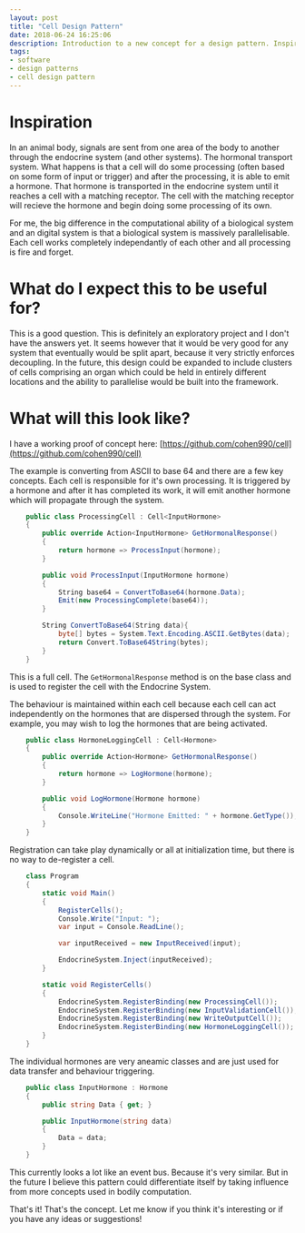 ```yaml
---
layout: post
title: "Cell Design Pattern"
date: 2018-06-24 16:25:06
description: Introduction to a new concept for a design pattern. Inspired by the endocrine system
tags: 
- software
- design patterns
- cell design pattern
---
```


# Inspiration
In an animal body, signals are sent from one area of the body to another through the endocrine system (and other systems). The hormonal transport system. What happens is that a cell will do some processing (often based on some form of input or trigger) and after the processing, it is able to emit a hormone. That hormone is transported in the endocrine system until it reaches a cell with a matching receptor. The cell with the matching receptor will recieve the hormone and begin doing some processing of its own.

For me, the big difference in the computational ability of a biological system and an digital system is that a biological system is massively parallelisable. Each cell works completely independantly of each other and all processing is fire and forget.

# What do I expect this to be useful for?
This is a good question. This is definitely an exploratory project and I don't have the answers yet. It seems however that it would be very good for any system that eventually would be split apart, because it very strictly enforces decoupling. In the future, this design could be expanded to include clusters of cells comprising an organ which could be held in entirely different locations and the ability to parallelise would be built into the framework.

# What will this look like?
I have a working proof of concept here: [https://github.com/cohen990/cell](https://github.com/cohen990/cell)

The example is converting from ASCII to base 64 and there are a few key concepts.
Each cell is responsible for it's own processing. It is triggered by a hormone and after it has completed its work, it will emit another hormone which will propagate through the system.

```csharp
    public class ProcessingCell : Cell<InputHormone>
    {
        public override Action<InputHormone> GetHormonalResponse()
        {
            return hormone => ProcessInput(hormone);
        }

        public void ProcessInput(InputHormone hormone)
        {
            String base64 = ConvertToBase64(hormone.Data);
            Emit(new ProcessingComplete(base64));
        }

        String ConvertToBase64(String data){
            byte[] bytes = System.Text.Encoding.ASCII.GetBytes(data);
            return Convert.ToBase64String(bytes);
        }
    }
```

This is a full cell. The `GetHormonalResponse` method is on the base class and is used to register the cell with the Endocrine System.

The behaviour is maintained within each cell because each cell can act independently on the hormones that are dispersed through the system. For example, you may wish to log the hormones that are being activated.

```csharp
    public class HormoneLoggingCell : Cell<Hormone>
    {
        public override Action<Hormone> GetHormonalResponse()
        {
            return hormone => LogHormone(hormone);
        }

        public void LogHormone(Hormone hormone)
        {
            Console.WriteLine("Hormone Emitted: " + hormone.GetType());
        }
    }
```

Registration can take play dynamically or all at initialization time, but there is no way to de-register a cell.


```csharp
    class Program
    {
        static void Main()
        {
            RegisterCells();
            Console.Write("Input: ");
            var input = Console.ReadLine();

            var inputReceived = new InputReceived(input);

            EndocrineSystem.Inject(inputReceived);
        }

        static void RegisterCells()
        {
            EndocrineSystem.RegisterBinding(new ProcessingCell());
            EndocrineSystem.RegisterBinding(new InputValidationCell());
            EndocrineSystem.RegisterBinding(new WriteOutputCell());
            EndocrineSystem.RegisterBinding(new HormoneLoggingCell());
        }
    }
```

The individual hormones are very aneamic classes and are just used for data transfer and behaviour triggering.

```csharp
    public class InputHormone : Hormone
    {
        public string Data { get; }

        public InputHormone(string data)
        {
            Data = data;
        }
    }
```

This currently looks a lot like an event bus. Because it's very similar. But in the future I believe this pattern could differentiate itself by taking influence from more concepts used in bodily computation.

That's it! That's the concept. Let me know if you think it's interesting or if you have any ideas or suggestions!
